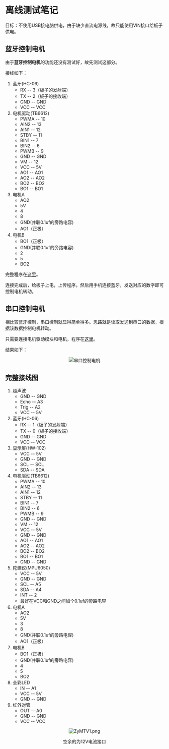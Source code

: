 # 离线测试笔记
目标：不使用USB接电脑供电，由于缺少直流电源线，故只能使用VIN接口给板子供电。
## 蓝牙控制电机
由于**蓝牙控制电机**的功能还没有测试好，故先测试这部分。

接线如下：

1. 蓝牙(HC-06)
    + RX -- 3（板子的发射端）
    + TX -- 2（板子的接收端）
    + GND -- GND
    + VCC -- VCC
2. 电机驱动(TB6612)
    + PWMA -- 10
    + AIN2 -- 13
    + AIN1 -- 12
    + STBY -- 11
    + BIN1 -- 7
    + BIN2 -- 6
    + PWMB -- 9
    + GND -- GND
    + VM -- 12
    + VCC -- 5V
    + AO1 -- AO1
    + AO2 -- AO2
    + BO2 -- BO2
    + BO1 -- BO1
3. 电机A
    + AO2
    + 5V
    + 4
    + 8
    + GND(并联0.1uf的旁路电容)
    + AO1（正极）
4. 电机B
    + BO1（正极）
    + GND(并联0.1uf的旁路电容)
    + 2
    + 5
    + BO2

完整程序在[这里](https://github.com/JadenNeal/Balance-Car/blob/master/others/BT_and_Motor/BT_and_Motor.ino)。

连接完成后，给板子上电，上传程序。然后用手机连接蓝牙，发送对应的数字即可控制电机转动。

## 串口控制电机
相比较蓝牙控制，串口控制就显得简单得多。思路就是读取发送到串口的数据，根据该数据控制电机转动。

只需要连接电机驱动模块和电机，程序在[这里](https://github.com/JadenNeal/Balance-Car/blob/master/others/Serial_and_Motor/Serial_and_Motor.ino)。

结果如下：
<div align="center"><img src="https://s2.ax1x.com/2019/07/08/Zst0l6.png" alt="串口控制电机"></div>

## 完整接线图
1. 超声波 
    + GND -- GND
    + Echo -- A3
    + Trig -- A2
    + VCC -- 5V
2. 蓝牙(HC-06) 
    + RX -- 1（板子的发射端）
    + TX -- 0（板子的接收端）
    + GND -- GND
    + VCC -- VCC
3. 显示屏(HW-102)  
    + VCC -- 5V
    + GND -- GND
    + SCL -- SCL
    + SDA -- SDA
4. 电机驱动(TB6612)
    + PWMA -- 10
    + AIN2 -- 13
    + AIN1 -- 12
    + STBY -- 11
    + BIN1 -- 7
    + BIN2 -- 6
    + PWMB -- 9
    + GND -- GND
    + VM -- 12
    + VCC -- 5V
    + GND -- GND
    + AO1 -- AO1
    + AO2 -- AO2
    + BO2 -- BO2
    + BO1 -- BO1
    + GND -- GND
5. 陀螺仪(MPU6050) 
    + VCC -- 5V
    + GND -- GND
    + SCL -- A5
    + SDA -- A4
    + INT -- 2
    + 最好在VCC和GND之间加个0.1uf的旁路电容
6. 电机A
    + AO2
    + 5V
    + 3
    + 8
    + GND(并联0.1uf的旁路电容)
    + AO1（正极）
7. 电机B
    + BO1（正极）
    + GND(并联0.1uf的旁路电容)
    + 4
    + 5
    + BO2
8. 全彩LED  
    + IN -- A1
    + VCC -- 5V
    + GND -- GND
9. 红外对管  
    + OUT -- A0
    + GND -- GND
    + VCC -- VCC

<div align="center"><img src="https://s2.ax1x.com/2019/07/09/ZyMTV1.png" alt="ZyMTV1.png" border="0" />

空余的为12V电池接口</div>

